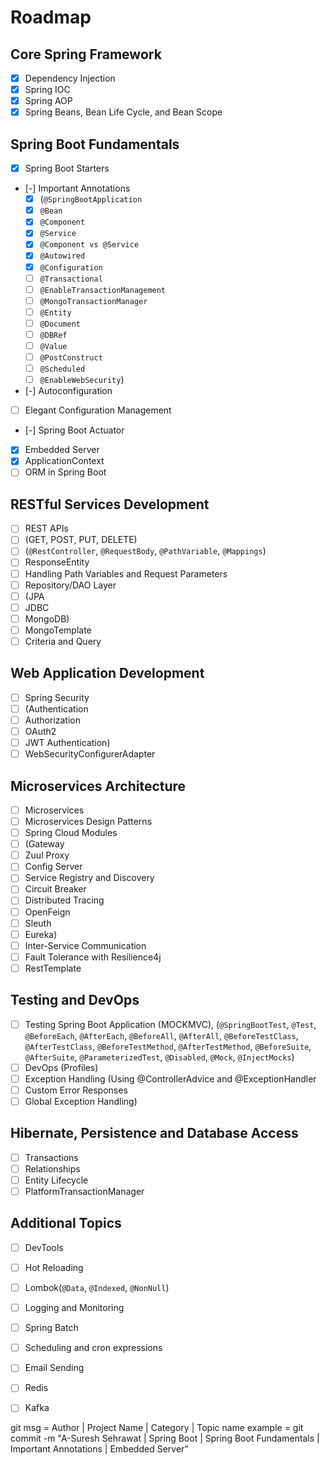# Roadmap

## Core Spring Framework

- [x] Dependency Injection
- [x] Spring IOC
- [x] Spring AOP
- [x] Spring Beans, Bean Life Cycle, and Bean Scope

## Spring Boot Fundamentals

- [x] Spring Boot Starters
- [-] Important Annotations
  - [x] (`@SpringBootApplication`
  - [x] `@Bean`
  - [x] `@Component`
  - [x] `@Service`
  - [x] `@Component vs @Service`
  - [x] `@Autowired`
  - [x] `@Configuration`
  - [ ] `@Transactional`
  - [ ] `@EnableTransactionManagement`
  - [ ] `@MongoTransactionManager`
  - [ ] `@Entity`
  - [ ] `@Document`
  - [ ] `@DBRef`
  - [ ] `@Value`
  - [ ] `@PostConstruct`
  - [ ] `@Scheduled`
  - [ ] `@EnableWebSecurity`)
- [-] Autoconfiguration
- [ ] Elegant Configuration Management
- [-] Spring Boot Actuator
- [x] Embedded Server
- [x] ApplicationContext
- [ ] ORM in Spring Boot

## RESTful Services Development

- [ ] REST APIs
- [ ] (GET, POST, PUT, DELETE)
- [ ] (`@RestController`, `@RequestBody`, `@PathVariable`, `@Mappings`)
- [ ] ResponseEntity
- [ ] Handling Path Variables and Request Parameters
- [ ] Repository/DAO Layer
- [ ] (JPA
- [ ] JDBC
- [ ] MongoDB)
- [ ] MongoTemplate
- [ ] Criteria and Query

## Web Application Development

- [ ] Spring Security
- [ ] (Authentication
- [ ] Authorization
- [ ] OAuth2
- [ ] JWT Authentication)
- [ ] WebSecurityConfigurerAdapter

## Microservices Architecture

- [ ] Microservices
- [ ] Microservices Design Patterns
- [ ] Spring Cloud Modules
- [ ] (Gateway
- [ ] Zuul Proxy
- [ ] Config Server
- [ ] Service Registry and Discovery
- [ ] Circuit Breaker
- [ ] Distributed Tracing
- [ ] OpenFeign
- [ ] Sleuth
- [ ] Eureka)
- [ ] Inter-Service Communication
- [ ] Fault Tolerance with Resilience4j
- [ ] RestTemplate

## Testing and DevOps

- [ ] Testing Spring Boot Application (MOCKMVC), (`@SpringBootTest`, `@Test`, `@BeforeEach`, `@AfterEach`, `@BeforeAll`, `@AfterAll`, `@BeforeTestClass`, `@AfterTestClass`, `@BeforeTestMethod`, `@AfterTestMethod`, `@BeforeSuite`, `@AfterSuite`, `@ParameterizedTest`, `@Disabled`, `@Mock`, `@InjectMocks`)
- [ ] DevOps (Profiles)
- [ ] Exception Handling (Using @ControllerAdvice and @ExceptionHandler
- [ ] Custom Error Responses
- [ ] Global Exception Handling)

## Hibernate, Persistence and Database Access

- [ ] Transactions
- [ ] Relationships
- [ ] Entity Lifecycle
- [ ] PlatformTransactionManager

## Additional Topics

- [ ] DevTools
- [ ] Hot Reloading
- [ ] Lombok(`@Data`, `@Indexed`, `@NonNull`)
- [ ] Logging and Monitoring
- [ ] Spring Batch
- [ ] Scheduling and cron expressions
- [ ] Email Sending
- [ ] Redis
- [ ] Kafka


git msg = Author | Project Name | Category | Topic name
example = git commit -m "A-Suresh Sehrawat | Spring Boot | Spring Boot Fundamentals | Important Annotations | Embedded Server"